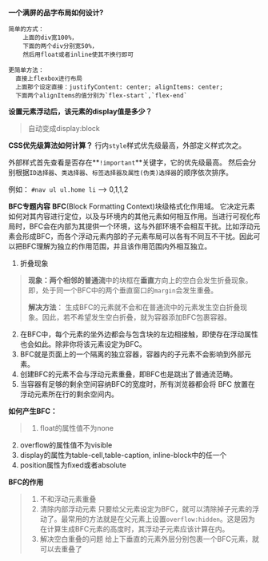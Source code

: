 **一个满屏的品字布局如何设计?**
```
简单的方式：
    上面的div宽100%，
    下面的两个div分别宽50%，
    然后用float或者inline使其不换行即可
```

```
更简单方法：
  直接上flexbox进行布局
  上面那个设定直接：justifyContent: center; alignItems: center;
  下面两个alignItems的值分别为`flex-start`,`flex-end`
```

**设置元素浮动后，该元素的display值是多少？**
>  自动变成display:block

**CSS优先级算法如何计算？**
行内`style`样式优先级最高，外部定义样式次之。

外部样式首先查看是否存在**`!important`**关键字，它的优先级最高。
然后会分别根据`ID选择器`、`类选择器`、`标签选择器及属性(伪类)选择器`的顺序依次排序。

例如：
`#nav ul ul.home li`  -->  0,1,1,2

**BFC专题内容**
**BFC**(Block Formatting Context)块级格式化作用域。
它决定元素如何对其内容进行定位，以及与环境内的其他元素如何相互作用。当进行可视化布局时，BFC会在内部为其提供一个环境，这与外部环境不会相互干扰。比如浮动元素会形成BFC，而各个浮动元素内部的子元素布局可以各有不同互不干扰。因此可以把BFC理解为独立的作用范围，并且该作用范围内外相互独立。

1. 折叠现象
> **现象：**两个相邻的**普通流**中的块框在**垂直**方向上的空白会发生折叠现象。即，处于同一个BFC中的两个垂直窗口的`margin`会发生重叠。
>
> **解决方法**： 生成BFC的元素就不会和在普通流中的元素发生空白折叠现象。因此，若不希望发生空白折叠，就为容器添加BFC包裹容器。

2. 在BFC中，每个元素的坐外边都会与包含块的左边相接触，即使存在浮动属性也会如此。除非你将该元素设定为BFC。
3. BFC就是页面上的一个隔离的独立容器，容器内的子元素不会影响到外部元素。
4. 创建BFC的元素不会与浮动元素重叠，即BFC也是跳出了普通流范畴。
5. 当容器有足够的剩余空间容纳BFC的宽度时，所有浏览器都会将 BFC 放置在浮动元素所在行的剩余空间内。 

**如何产生BFC：**
> 1. float的属性值不为none
  2. overflow的属性值不为visible
  3. display的属性为table-cell,table-caption, inline-block中的任一个
  4. position属性为fixed或者absolute
  
**BFC的作用**
> 1. 不和浮动元素重叠
> 2. 清除内部浮动元素
    只要给父元素设定为BFC，就可以清除掉子元素的浮动了。最常用的方法就是在父元素上设置`overflow:hidden`。这是因为在计算生成BFC元素的高度时，其浮动子元素应该计算在内。
> 3. 解决空白重叠的问题
  给上下垂直的元素外层分别包裹一个BFC元素，就可以去重叠了
